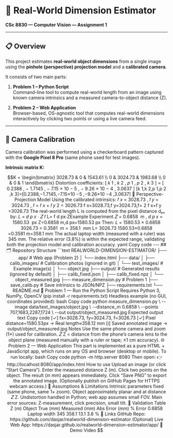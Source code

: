 # 🧠 Real-World Dimension Estimator  
**CSc 8830 — Computer Vision — Assignment 1**

---

## 📋 Overview
This project estimates **real-world object dimensions** from a single image using the **pinhole (perspective) projection model** and a **calibrated camera**.

It consists of two main parts:

1. **Problem 1 – Python Script**  
   Command-line tool to compute real-world length from an image using known camera intrinsics and a measured camera-to-object distance (Z).

2. **Problem 2 – Web Application**  
   Browser-based, OS-agnostic tool that computes real-world dimensions interactively by clicking two points or using a live camera feed.

---

## 🧮 Camera Calibration
Camera calibration was performed using a checkerboard pattern captured with the **Google Pixel 8 Pro** (same phone used for test images).

**Intrinsic matrix K:**

```math
K =
\begin{bmatrix}
3028.73 & 0 & 1543.61 \\
0 & 3024.73 & 1983.68 \\
0 & 0 & 1
\end{bmatrix}
Distortion coefficients:

[
𝑘
1
,
𝑘
2
,
𝑝
1
,
𝑝
2
,
𝑘
3
]
=
[
0.2388
,
−
1.7145
,
−
7.15
×
10
−
5
,
−
9.26
×
10
−
4
,
3.0637
]
[k 
1
​
 ,k 
2
​
 ,p 
1
​
 ,p 
2
​
 ,k 
3
​
 ]=[0.2388,−1.7145,−7.15×10 
−5
 ,−9.26×10 
−4
 ,3.0637]
📏 Perspective-Projection Model
Using the calibrated intrinsics:

𝑓
𝑥
=
3028.73
,
𝑓
𝑦
=
3024.73
,
𝑓
=
𝑓
𝑥
+
𝑓
𝑦
2
=
3026.73
f 
x
​
 =3028.73,f 
y
​
 =3024.73,f= 
2
f 
x
​
 +f 
y
​
 
​
 =3026.73
The real-world length L is computed from the pixel distance dₚₓ by:

𝐿
=
𝑑
𝑝
𝑥
⋅
𝑍
𝑓
L= 
f
d 
px
​
 ⋅Z
​
 
Example Experiment

𝑍
=
0.6858
 m
,
𝑑
𝑝
𝑥
=
1580.53
 px
Z=0.6858 m,d 
px
​
 =1580.53 px
Then:

𝐿
=
1580.53
×
0.6858
3026.73
=
0.3581
 m
=
358.1
 mm
L= 
3026.73
1580.53×0.6858
​
 =0.3581 m=358.1 mm
The actual laptop width (measured with a ruler) was 345 mm.
The relative error (3.8%) is within the expected range, validating both the projection model and calibration accuracy.

yaml
Copy code

---

## 🗂️ Repository Structure
```text
REALWORLD-DIMENSION-ESTIMATOR/
├── app/                     # Web app (Problem 2)
│   └── index.html
├── data/
│   ├── calib_images/        # Calibration photos (ignored in git)
│   └── test_images/         # Example image(s)
│       └── object.jpg
├── output/                  # Generated results (ignored by default)
│   ├── calib_fixed.json
│   ├── calib_fixed.npz
│   └── object_measured.jpg
├── measure_dimension.py     # Problem 1
├── save_calib.py            # Save intrinsics to JSON/NPZ
├── requirements.txt
└── README.md
🐍 Problem 1 — Run the Python Script
Requires Python 3, NumPy, OpenCV (pip install -r requirements.txt)

Headless example (no GUI, coordinates provided):

bash
Copy code
python measure_dimension.py \
  --image data/test_images/object.jpg \
  --distance_m 0.6858 \
  --points 707,1683,2287,1724 \
  --out output/object_measured.jpg
Expected output

text
Copy code
[✓] fx=3028.73, fy=3024.73, f=3026.73
[✓] Pixel distance=1580.53px  →  Real length≈358.12 mm
[i] Saved annotated image → output/object_measured.jpg
Notes

Use the same phone camera and zoom (1×) used for calibration.

𝑍
Z = distance from the phone’s camera lens to the object plane (measured manually with a ruler or tape; ±1 cm accuracy).

🌐 Problem 2 — Web Application
This part is implemented as a pure HTML + JavaScript app, which runs on any OS and browser (desktop or mobile).

To run locally:

bash
Copy code
python -m http.server 8080
Then open:
👉 http://localhost:8080/app/index.html

How to use
Upload an image (or click “Start Camera”).

Enter the measured distance Z (m).

Click two points on the object.

The result (in mm) appears immediately.

Click “Save PNG” to export the annotated image.

(Optionally publish on GitHub Pages for HTTPS webcam access.)

🧠 Assumptions & Limitations
Intrinsic parameters fixed (same phone, same 1× zoom).

Object approximately planar and at distance 
𝑍
Z.

Undistortion handled in Python; web app assumes small FOV.

Main error sources: Z-measurement, click precision, small tilt.

🧾 Validation Table
Z (m)	Object	True (mm)	Measured (mm)	Abs Error (mm)	% Error
0.6858	Laptop width	345	358.1	13.1	3.8 %

🔗 Links
GitHub Repo: https://github.com/dasjar/realworld-dimension-estimator

(Optional) Live Web App: https://dasjar.github.io/realworld-dimension-estimator/app/

🎥 Demo Video
